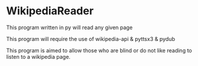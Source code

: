 # WikipediaReader
This program written in py will read any given page

This program will require the use of wikipedia-api & pyttsx3 & pydub

This program is aimed to allow those who are blind or do not like reading to listen to a wikipedia page.
